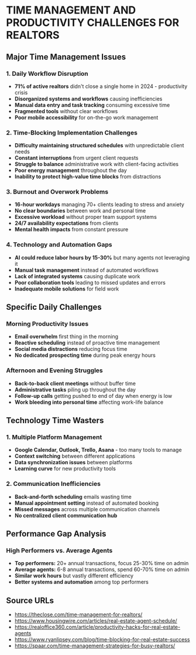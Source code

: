# TIME MANAGEMENT AND PRODUCTIVITY CHALLENGES FOR REALTORS

## Major Time Management Issues

### 1. Daily Workflow Disruption
- **71% of active realtors** didn't close a single home in 2024 - productivity crisis
- **Disorganized systems and workflows** causing inefficiencies
- **Manual data entry and task tracking** consuming excessive time
- **Fragmented tools** without clear workflows
- **Poor mobile accessibility** for on-the-go work management

### 2. Time-Blocking Implementation Challenges
- **Difficulty maintaining structured schedules** with unpredictable client needs
- **Constant interruptions** from urgent client requests
- **Struggle to balance** administrative work with client-facing activities
- **Poor energy management** throughout the day
- **Inability to protect high-value time blocks** from distractions

### 3. Burnout and Overwork Problems
- **16-hour workdays** managing 70+ clients leading to stress and anxiety
- **No clear boundaries** between work and personal time
- **Excessive workload** without proper team support systems
- **24/7 availability expectations** from clients
- **Mental health impacts** from constant pressure

### 4. Technology and Automation Gaps
- **AI could reduce labor hours by 15-30%** but many agents not leveraging it
- **Manual task management** instead of automated workflows
- **Lack of integrated systems** causing duplicate work
- **Poor collaboration tools** leading to missed updates and errors
- **Inadequate mobile solutions** for field work

## Specific Daily Challenges

### Morning Productivity Issues
- **Email overwhelm** first thing in the morning
- **Reactive scheduling** instead of proactive time management
- **Social media distractions** reducing focus time
- **No dedicated prospecting time** during peak energy hours

### Afternoon and Evening Struggles
- **Back-to-back client meetings** without buffer time
- **Administrative tasks** piling up throughout the day
- **Follow-up calls** getting pushed to end of day when energy is low
- **Work bleeding into personal time** affecting work-life balance

## Technology Time Wasters

### 1. Multiple Platform Management
- **Google Calendar, Outlook, Trello, Asana** - too many tools to manage
- **Context switching** between different applications
- **Data synchronization issues** between platforms
- **Learning curve** for new productivity tools

### 2. Communication Inefficiencies
- **Back-and-forth scheduling** emails wasting time
- **Manual appointment setting** instead of automated booking
- **Missed messages** across multiple communication channels
- **No centralized client communication hub**

## Performance Gap Analysis

### High Performers vs. Average Agents
- **Top performers:** 20+ annual transactions, focus 25-30% time on admin
- **Average agents:** 6-8 annual transactions, spend 60-70% time on admin
- **Similar work hours** but vastly different efficiency
- **Better systems and automation** among top performers

## Source URLs
- https://theclose.com/time-management-for-realtors/
- https://www.housingwire.com/articles/real-estate-agent-schedule/
- https://realoffice360.com/article/productivity-hacks-for-real-estate-agents
- https://www.ryanlipsey.com/blog/time-blocking-for-real-estate-success
- https://spaar.com/time-management-strategies-for-busy-realtors/ 